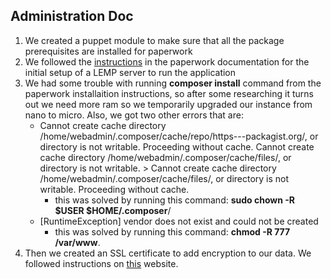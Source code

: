 
Administration Doc
------------------
 1. We created a puppet module to make sure that all the package prerequisites are installed for paperwork
 2. We followed the [instructions](https://github.com/twostairs/paperwork/wiki/Installing-Paperwork-on-Ubuntu-16.04-lts) in the paperwork documentation for the initial setup of a LEMP server to run the application
 3. We had some trouble with running **composer install** command from the paperwork installaition instructions, so after some researching it turns out we need more ram so we temporarily upgraded our instance from nano to micro. Also, we got two other errors that are:
    * Cannot create cache directory /home/webadmin/.composer/cache/repo/https---packagist.org/, or directory is not writable. Proceeding without cache. Cannot create cache directory /home/webadmin/.composer/cache/files/, or directory is not writable. > Cannot create cache directory /home/webadmin/.composer/cache/files/, or directory is not writable. Proceeding without cache.
       * this was solved by running this command: **sudo chown -R $USER $HOME/.composer**/
    * [RuntimeException] vendor does not exist and could not be created
       * this was solved by running this command: **chmod -R 777 /var/www**.
 4. Then we created an SSL certificate to add encryption to our data.  We followed instructions on [this](https://www.digitalocean.com/community/tutorials/how-to-create-an-ssl-certificate-on-nginx-for-ubuntu-14-04) website.
